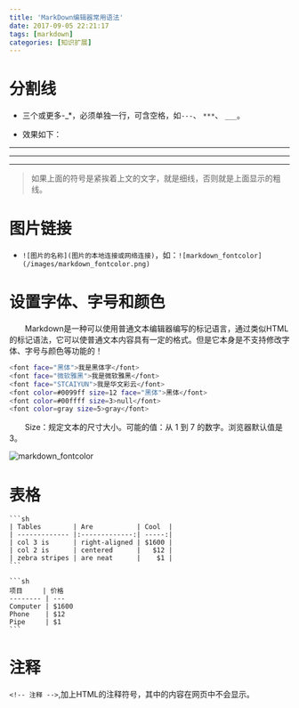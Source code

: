 ```yaml
---
title: 'MarkDown编辑器常用语法'
date: 2017-09-05 22:21:17
tags: [markdown]
categories: [知识扩展]
---
```


# 分割线

-  三个或更多-\_\*，必须单独一行，可含空格，如`---`、 `***`、 `___`。

-  效果如下：

---
***
___

> 如果上面的符号是紧挨着上文的文字，就是细线，否则就是上面显示的粗线。

# 图片链接

-  `![图片的名称](图片的本地连接或网络连接)`，如：`![markdown_fontcolor](/images/markdown_fontcolor.png)`

# 设置字体、字号和颜色

　　Markdown是一种可以使用普通文本编辑器编写的标记语言，通过类似HTML的标记语法，它可以使普通文本内容具有一定的格式。但是它本身是不支持修改字体、字号与颜色等功能的！
	
```sh
<font face="黑体">我是黑体字</font>
<font face="微软雅黑">我是微软雅黑</font>
<font face="STCAIYUN">我是华文彩云</font>
<font color=#0099ff size=12 face="黑体">黑体</font>
<font color=#00ffff size=3>null</font>
<font color=gray size=5>gray</font>
```

　　Size：规定文本的尺寸大小。可能的值：从 1 到 7 的数字。浏览器默认值是 3。

![markdown_fontcolor](/images/markdown_fontcolor.png)

# 表格

	```sh
	| Tables        | Are           | Cool  |
	| ------------- |:-------------:| -----:|
	| col 3 is      | right-aligned | $1600 |
	| col 2 is      | centered      |   $12 |
	| zebra stripes | are neat      |    $1 |
	```

	```sh
	项目     | 价格
	-------- | ---
	Computer | $1600
	Phone    | $12
	Pipe     | $1
	```

# 注释
`<!-- 注释 -->`,加上HTML的注释符号，其中的内容在网页中不会显示。
